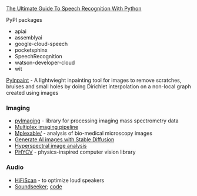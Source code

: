 [The Ultimate Guide To Speech Recognition With Python](https://realpython.com/python-speech-recognition/)

PyPI packages
+ apiai
+ assemblyai
+ google-cloud-speech
+ pocketsphinx
+ SpeechRecognition
+ watson-developer-cloud
+ wit


[PyInpaint](https://github.com/aGIToz/PyInpaint) - A lightwieght inpainting tool for images to remove scratches, bruises and small holes by doing Dirichlet interpolation on a non-local graph created using images


### Imaging

+ [pyImaging](https://github.com/alexandrovteam/pyImagingMSpec) - library for processing imaging mass spectrometry data
+ [Multiplex imaging pipeline](https://github.com/estorrs/multiplex-imaging-pipeline)
+ [Mplexable/](https://pypi.org/project/mplexable/) - analysis of bio-medical microscopy images
+ [Generate AI images with Stable Diffusion](https://twitter.com/levelsio/status/1565731907664478209)
+ [Hyperspectral image analysis](https://medium.com/abraia/hyperspectral-image-analysis-with-python-made-easy-68dcd0234924)
+ [PHYCV](https://github.com/JalaliLabUCLA/phycv) - physics-inspired computer vision library


### Audio
+ [HiFiScan](https://github.com/erdewit/HiFiScan) - to optimize loud speakers
+ [Soundseeker](https://www.soundseeker.app/); [code](https://github.com/jacobshandling/soundseeker/tree/main/backend)
